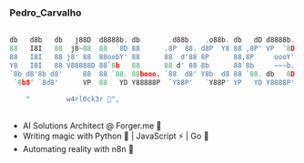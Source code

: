 ### Pedro_Carvalho


```go
  
db   d8b   db   j88D  d8888b. db       .d88b.   .o88b. db   dD d8888b. d8888b. 
88   I8I   88  j8~88  88  `8D 88      .8P  88. d8P  Y8 88 ,8P' VP  `8D 88  `8D 
88   I8I   88 j8' 88  88oobY' 88      88  d'88 8P      88,8P     oooY' 88oobY' 
Y8   I8I   88 V88888D 88`8b   88      88 d' 88 8b      88`8b     ~~~b. 88`8b   
`8b d8'8b d8'     88  88 `88. 88booo. `88  d8' Y8b  d8 88 `88. db   8D 88 `88. 
 `8b8' `8d8'      VP  88   YD Y88888P  `Y88P'   `Y88P' YP   YD Y8888P' 88   YD 
                                                                              
    "         w4rl0ck3r 👾",
``` 

  
  ##
- AI Solutions Architect @ Forger.me 🤖
- Writing magic with Python 🐍 | JavaScript ⚡ | Go 🐹
- Automating reality with n8n 🔁

